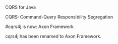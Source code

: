 CQRS for Java

CQRS: Command-Query Responsibility Segregation

#cqrs4j is now: Axon Framework

cqrs4j has been renamed to Axon Framework.